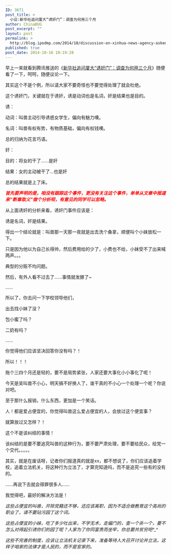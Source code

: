 ```yaml
---
ID: 3671
post_title: >
  小议:新华社追问厦大“诱奸门”：调查为何用三个月
author: ChinaBUG
post_excerpt: ""
layout: post
permalink: >
  http://blog.ipodmp.com/2014/10/discussion-on-xinhua-news-agency-asked-the-university-of-seduction-an-investigation-into-why-a-three-month.html
published: true
post_date: 2014-10-16 10:19:28
---
```

早上一来就看到腾讯推送的《<a href="http://fj.qq.com/a/20141016/011063.htm?pgv_ref=aio2012&amp;ptlang=2052">新华社追问厦大“诱奸门”：调查为何用三个月</a>》随便看了一下，呵呵，随便议论一下。

其实这个不是个例，所以请大家不要奇怪也不要觉得处理了就会杜绝。

这个诱奸门，关键就在于诱奸，诱是动词也是名词，奸是结果也是目的。

诱：

动词：叫兽主动引导诱惑女学生，偏向有魅力噢。

名词：叫兽有权有势，有物质基础，偏向有权钱噢。

总的归纳为花言巧语。

奸：

目的：将女的干了......是奸

结果：女的主动被干了...也是奸

总的结果就是上了床。

<span style="color: #ff0000;"><em><strong>首先要声明的是，咱没有跟踪这个事件，更没有关注这个事件，单单从文章中报道来“断章取义”做个分析呗，有意见的同学可以忽略。</strong></em></span>

从上面诱奸的分析来看，诱奸门事件应该是：

诱是名词，奸是结果。

得出一个结论就是：叫兽那一天那一夜就是出去洗个桑拿，顺便叫个小妹放松一下。

只是因为他以为自己长得帅，然后费用给的少了，小费也不给，小妹受不了出来喊两声。。。

典型的分赃不均问题。

然后，有外人看不过去了......事情就发酵了~

......

所以了，你去问一下学校领导他们，

出去找小妹了没？

包小蜜了吗？

二奶有吗？

......

你觉得他们应该坚决回答你没有吗？！

所以！！！

拖个三四个月还是轻的，要不是局势紧张，人家还要大事化小小事化了呢！

今天是吴叫兽不小心，明天搞不好换人了，谁干真的不小心一个处理一个呢？你说对吧。

至于那什么报销，什么东西，更加是一个笑话。

人！都是爱占便宜的，你觉得叫兽这么爱占便宜的人，会放过这个便宜事？

就算放过又怎样？！

这个不是该纠结的事情！

该纠结的是要不要追究叫兽的这种行为，要不要严肃处理，要不要给民众，给党一个交代。。。。。

其实，就是在废话呀，记者你们报道真的就是xx，都不想说了，你们应该追着学校，追着立法机关，将这种行为立法了，才算完知道吗，而不是追究一些有的没有的。

......再说下去就会得罪很多人......

我觉得吧，最好的解决方法是！

<em>这些占便宜的叫兽，开除党籍还不够，还应该离职，因为不适合做教育这个高尚的职业了，请不要玷污园丁这个词。</em>

<em>这些占便宜的小妹，吃了多少吐出来，不学无术，走偏门的，查一个杀一个，要不怎么对得起引诱你们的园丁呢？人家为了你同富贵而坐牢，你总要共贫穷吧^_^</em>

<em>这些不完善的制度，应该让立法机关记录下来，准备等待人大召开讨论并立法，这样子咱家的法律才是人民的，而不是官家的。</em>